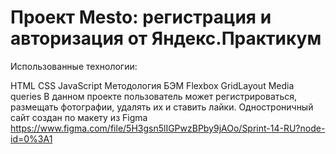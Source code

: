 # Проект Mesto: регистрация и авторизация от Яндекс.Практикум
Использованные технологии:

HTML
CSS
JavaScript
Методология БЭМ
Flexbox
GridLayout
Media queries
В данном проекте пользователь может регистрироваться, размещать фотографии, удалять их и ставить лайки. Одностроничный сайт создан по макету из Figma https://www.figma.com/file/5H3gsn5lIGPwzBPby9jAOo/Sprint-14-RU?node-id=0%3A1
